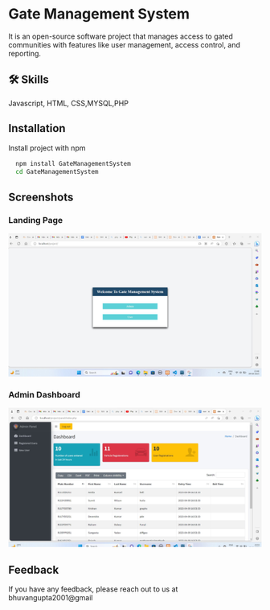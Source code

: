 
# Gate Management System

It is an open-source software project that manages access to gated communities with features like user management, access control, and reporting.

## 🛠 Skills
Javascript, HTML, CSS,MYSQL,PHP


## Installation

Install project with npm

```bash
  npm install GateManagementSystem
  cd GateManagementSystem
```
    
## Screenshots

### Landing Page
![App Screenshot](https://github.com/bhuvan10/GateManagementSystem/blob/main/screenshots/1.jpg?raw=true)

### Admin Dashboard
![App Screenshot](https://github.com/bhuvan10/GateManagementSystem/blob/main/screenshots/abc.jpg?raw=true)


## Feedback

If you have any feedback, please reach out to us at bhuvangupta2001@gmail

